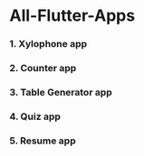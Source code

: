 # All-Flutter-Apps
 

### 1. Xylophone app
### 2. Counter app
### 3. Table Generator app
### 4. Quiz app
### 5. Resume app
